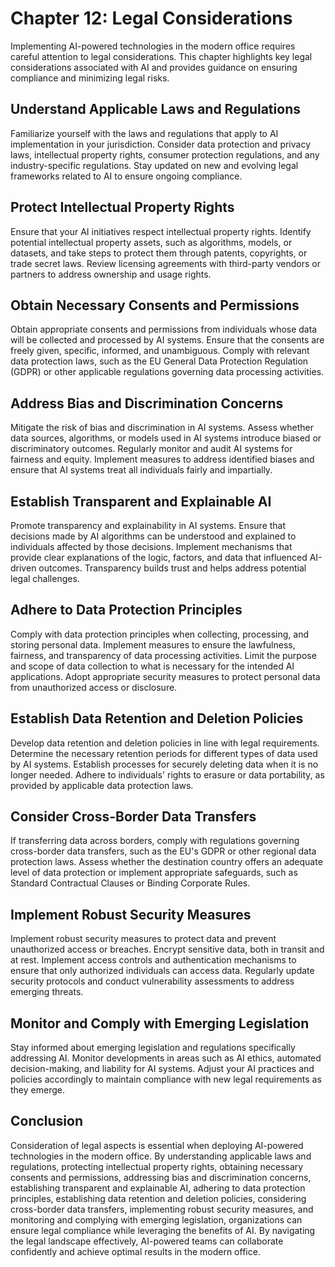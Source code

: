 Chapter 12: Legal Considerations
================================

Implementing AI-powered technologies in the modern office requires careful attention to legal considerations. This chapter highlights key legal considerations associated with AI and provides guidance on ensuring compliance and minimizing legal risks.

Understand Applicable Laws and Regulations
------------------------------------------

Familiarize yourself with the laws and regulations that apply to AI implementation in your jurisdiction. Consider data protection and privacy laws, intellectual property rights, consumer protection regulations, and any industry-specific regulations. Stay updated on new and evolving legal frameworks related to AI to ensure ongoing compliance.

Protect Intellectual Property Rights
------------------------------------

Ensure that your AI initiatives respect intellectual property rights. Identify potential intellectual property assets, such as algorithms, models, or datasets, and take steps to protect them through patents, copyrights, or trade secret laws. Review licensing agreements with third-party vendors or partners to address ownership and usage rights.

Obtain Necessary Consents and Permissions
-----------------------------------------

Obtain appropriate consents and permissions from individuals whose data will be collected and processed by AI systems. Ensure that the consents are freely given, specific, informed, and unambiguous. Comply with relevant data protection laws, such as the EU General Data Protection Regulation (GDPR) or other applicable regulations governing data processing activities.

Address Bias and Discrimination Concerns
----------------------------------------

Mitigate the risk of bias and discrimination in AI systems. Assess whether data sources, algorithms, or models used in AI systems introduce biased or discriminatory outcomes. Regularly monitor and audit AI systems for fairness and equity. Implement measures to address identified biases and ensure that AI systems treat all individuals fairly and impartially.

Establish Transparent and Explainable AI
----------------------------------------

Promote transparency and explainability in AI systems. Ensure that decisions made by AI algorithms can be understood and explained to individuals affected by those decisions. Implement mechanisms that provide clear explanations of the logic, factors, and data that influenced AI-driven outcomes. Transparency builds trust and helps address potential legal challenges.

Adhere to Data Protection Principles
------------------------------------

Comply with data protection principles when collecting, processing, and storing personal data. Implement measures to ensure the lawfulness, fairness, and transparency of data processing activities. Limit the purpose and scope of data collection to what is necessary for the intended AI applications. Adopt appropriate security measures to protect personal data from unauthorized access or disclosure.

Establish Data Retention and Deletion Policies
----------------------------------------------

Develop data retention and deletion policies in line with legal requirements. Determine the necessary retention periods for different types of data used by AI systems. Establish processes for securely deleting data when it is no longer needed. Adhere to individuals' rights to erasure or data portability, as provided by applicable data protection laws.

Consider Cross-Border Data Transfers
------------------------------------

If transferring data across borders, comply with regulations governing cross-border data transfers, such as the EU's GDPR or other regional data protection laws. Assess whether the destination country offers an adequate level of data protection or implement appropriate safeguards, such as Standard Contractual Clauses or Binding Corporate Rules.

Implement Robust Security Measures
----------------------------------

Implement robust security measures to protect data and prevent unauthorized access or breaches. Encrypt sensitive data, both in transit and at rest. Implement access controls and authentication mechanisms to ensure that only authorized individuals can access data. Regularly update security protocols and conduct vulnerability assessments to address emerging threats.

Monitor and Comply with Emerging Legislation
--------------------------------------------

Stay informed about emerging legislation and regulations specifically addressing AI. Monitor developments in areas such as AI ethics, automated decision-making, and liability for AI systems. Adjust your AI practices and policies accordingly to maintain compliance with new legal requirements as they emerge.

Conclusion
----------

Consideration of legal aspects is essential when deploying AI-powered technologies in the modern office. By understanding applicable laws and regulations, protecting intellectual property rights, obtaining necessary consents and permissions, addressing bias and discrimination concerns, establishing transparent and explainable AI, adhering to data protection principles, establishing data retention and deletion policies, considering cross-border data transfers, implementing robust security measures, and monitoring and complying with emerging legislation, organizations can ensure legal compliance while leveraging the benefits of AI. By navigating the legal landscape effectively, AI-powered teams can collaborate confidently and achieve optimal results in the modern office.
